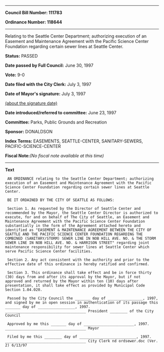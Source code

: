 

********

**Council Bill Number: 111783**
   
**Ordinance Number: 118644**
********

 Relating to the Seattle Center Department; authorizing execution of an Easement and Maintenance Agreement with the Pacific Science Center Foundation regarding certain sewer lines at Seattle Center.

**Status:** PASSED
   
**Date passed by Full Council:** June 30, 1997
   
**Vote:** 9-0
   
**Date filed with the City Clerk:** July 3, 1997
   
**Date of Mayor's signature:** July 3, 1997
   
[(about the signature date)](/~public/approvaldate.htm)
   
   
   
**Date introduced/referred to committee:** June 23, 1997
   
**Committee:** Parks, Public Grounds and Recreation
   
**Sponsor:** DONALDSON
   
   
**Index Terms:** EASEMENTS, SEATTLE-CENTER, SANITARY-SEWERS, PACIFIC-SCIENCE-CENTER

**Fiscal Note:**_(No fiscal note available at this time)_

********

**Text**
   
```
 AN ORDINANCE relating to the Seattle Center Department; authorizing execution of an Easement and Maintenance Agreement with the Pacific Science Center Foundation regarding certain sewer lines at Seattle Center.

 BE IT ORDAINED BY THE CITY OF SEATTLE AS FOLLOWS:

 Section 1. As requested by the Director of Seattle Center and recommended by the Mayor, the Seattle Center Director is authorized to execute, for and on behalf of The City of Seattle, an Easement and Maintenance Agreement with the Pacific Science Center Foundation substantially in the form of the Agreement attached hereto and identified as "EASEMENT & MAINTENANCE AGREEMENT BETWEEN THE CITY OF SEATTLE AND THE PACIFIC SCIENCE CENTER FOUNDATION REGARDING THE COMBINED (SANITARY/STORM) SEWER LINE IN NOB HILL AVE. NO. & THE STORM SEWER LINE IN NOB HILL AVE. NO. & HARRISON STREET" regarding joint maintenance responsibility for sewer lines at Seattle Center which serve Pacific Science Center facilities.

 Section 2. Any act consistent with the authority and prior to the effective date of this ordinance is hereby ratified and confirmed.

 Section 3. This ordinance shall take effect and be in force thirty (30) days from and after its approval by the Mayor, but if not approved and returned by the Mayor within ten (10) days after presentation, it shall take effect as provided by Municipal Code Section 1.04.020.

 Passed by the City Council the _______ day of ________________, 1997, and signed by me in open session in authentication of its passage this _______ day of _________________, 1997. _____________________________________ President ________ of the City Council

 Approved by me this _______ day of _______________________, 1997. _____________________________________ Mayor

 Filed by me this ________ day of __________________________, 1997. _____________________________________ City Clerk nd ordsewer.doc (Ver. 2) 6/13/97

```
